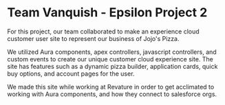 # Team Vanquish - Epsilon Project 2

For this project, our team collaborated to make an experience cloud customer user site to represent our business of Jojo's Pizza.

We utilized Aura components, apex controllers, javascript controllers, and custom events to create our unique customer cloud experience site. The site has features such as a dynamic pizza builder, application cards, quick buy options, and account pages for the user.

We made this site while working at Revature in order to get acclimated to working with Aura components, and how they connect to salesforce orgs.
